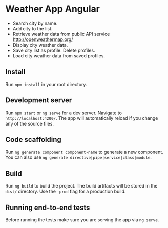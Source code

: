 # Weather App Angular

* Search city by name.
* Add city to the list.
* Retrieve weather data from public API service http://openweathermap.org/
* Display city weather data.
* Save city list as profile. Delete profiles.
* Load city weather data from saved profiles.


## Install
Run `npm install` in your root directory.

## Development server
Run `npm start` or `ng serve` for a dev server. Navigate to `http://localhost:4200/`. The app will automatically reload if you change any of the source files.

## Code scaffolding
Run `ng generate component component-name` to generate a new component. You can also use `ng generate directive|pipe|service|class|module`.

## Build
Run `ng build` to build the project. The build artifacts will be stored in the `dist/` directory. Use the `-prod` flag for a production build.



## Running end-to-end tests
Before running the tests make sure you are serving the app via `ng serve`.


